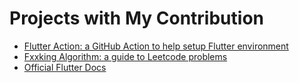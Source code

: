 # Projects with My Contribution

- [Flutter Action: a GitHub Action to help setup Flutter environment](https://github.com/subosito/flutter-action)
- [Fxxking Algorithm: a guide to Leetcode problems](https://github.com/labuladong/fucking-algorithm)
- [Official Flutter Docs](https://github.com/flutter/website)

<Disqus/>
